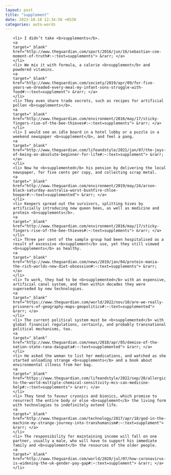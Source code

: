 ```yaml
---
layout: post
title: "supplement"
date: 2023-10-10 12:34:56 +0530
categories: auto-words
---
```

<ol>

    <li> I didn’t take <b>supplements</b>.
    <a 
    target="_blank" 
    href="http://www.theguardian.com/sport/2016/jun/16/sebastian-coe-moment-of-truth#:~:text=supplements"> &rarr; </a>
    </li>
    <li> We mix it with formula, a calorie <b>supplement</b> and powdered vitamins.
    <a 
    target="_blank" 
    href="http://www.theguardian.com/society/2019/apr/09/for-five-years-we-dreaded-every-meal-my-infant-sons-struggle-with-food#:~:text=supplement"> &rarr; </a>
    </li>
    <li> They even share trade secrets, such as recipes for artificial pollen <b>supplements</b>.
    <a 
    target="_blank" 
    href="http://www.theguardian.com/environment/2016/may/17/sticky-fingers-rise-of-the-bee-thieves#:~:text=supplements"> &rarr; </a>
    </li>
    <li> I would see an idle board in a hotel lobby or a puzzle in a weekend newspaper <b>supplement</b>, and feel a pang.
    <a 
    target="_blank" 
    href="http://www.theguardian.com/lifeandstyle/2021/jan/07/the-joys-of-being-an-absolute-beginner-for-life#:~:text=supplement"> &rarr; </a>
    </li>
    <li> Now he <b>supplemented</b> his pension by delivering the local newspaper, for five cents per copy, and collecting scrap metal.
    <a 
    target="_blank" 
    href="http://www.theguardian.com/environment/2019/may/24/arson-black-saturday-australia-worst-bushfire-chloe-hooper#:~:text=supplemented"> &rarr; </a>
    </li>
    <li> Keepers spread out the survivors, splitting hives by artificially introducing new queen bees, as well as medicine and protein <b>supplements</b>.
    <a 
    target="_blank" 
    href="http://www.theguardian.com/environment/2016/may/17/sticky-fingers-rise-of-the-bee-thieves#:~:text=supplements"> &rarr; </a>
    </li>
    <li> Three per cent of the sample group had been hospitalised as a result of excessive <b>supplement</b> use, yet they still viewed <b>supplements</b> as healthy.
    <a 
    target="_blank" 
    href="http://www.theguardian.com/news/2019/jan/04/protein-mania-the-rich-worlds-new-diet-obsession#:~:text=supplements"> &rarr; </a>
    </li>
    <li> To work, they had to be <b>supplemented</b> with an expensive, artificial canal system, and then within decades they were superseded by new technologies.
    <a 
    target="_blank" 
    href="https://www.theguardian.com/world/2022/nov/10/are-we-really-prisoners-of-geography-maps-geopolitics#:~:text=supplemented"> &rarr; </a>
    </li>
    <li> The current political system must be <b>supplemented</b> with global financial regulations, certainly, and probably transnational political mechanisms, too.
    <a 
    target="_blank" 
    href="http://www.theguardian.com/news/2018/apr/05/demise-of-the-nation-state-rana-dasgupta#:~:text=supplemented"> &rarr; </a>
    </li>
    <li> He asked the woman to list her medications, and watched as she started unloading strange <b>supplements</b> and a book about environmental illness from her bag.
    <a 
    target="_blank" 
    href="https://www.theguardian.com/lifeandstyle/2022/sep/20/allergic-to-the-world-multiple-chemical-sensitivity-mcs-can-medicine-help#:~:text=supplements"> &rarr; </a>
    </li>
    <li> They tend to favour cryonics and bionics, which promise to resurrect the entire body or else <b>supplement</b> the living form with technologies to indefinitely extend life.
    <a 
    target="_blank" 
    href="http://www.theguardian.com/technology/2017/apr/18/god-in-the-machine-my-strange-journey-into-transhumanism#:~:text=supplement"> &rarr; </a>
    </li>
    <li> The responsibility for maintaining income will fall on one partner, usually a male, who will have to support his immediate family and <b>supplement</b> the resources of the older people.
    <a 
    target="_blank" 
    href="http://www.theguardian.com/world/2020/jul/07/how-coronavirus-is-widening-the-uk-gender-pay-gap#:~:text=supplement"> &rarr; </a>
    </li>